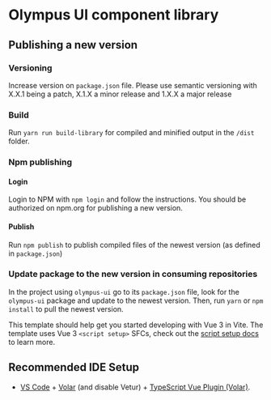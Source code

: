 # Olympus UI component library

## Publishing a new version

### Versioning

Increase version on `package.json` file. Please use semantic versioning with X.X.1 being a patch, X.1.X a minor release and 1.X.X a major release

### Build

Run `yarn run build-library` for compiled and minified output in the `/dist` folder.

### Npm publishing

#### Login

Login to NPM with `npm login` and follow the instructions. You should be authorized on npm.org for publishing a new version.

#### Publish

Run `npm publish` to publish compiled files of the newest version (as defined in `package.json`)

### Update package to the new version in consuming repositories

In the project using `olympus-ui` go to its `package.json` file, look for the `olympus-ui` package and update to the newest version.
Then, run `yarn` or `npm install` to pull the newest version.

This template should help get you started developing with Vue 3 in Vite. The template uses Vue 3 `<script setup>` SFCs, check out the [script setup docs](https://v3.vuejs.org/api/sfc-script-setup.html#sfc-script-setup) to learn more.

## Recommended IDE Setup

- [VS Code](https://code.visualstudio.com/) + [Volar](https://marketplace.visualstudio.com/items?itemName=Vue.volar) (and disable Vetur) + [TypeScript Vue Plugin (Volar)](https://marketplace.visualstudio.com/items?itemName=Vue.vscode-typescript-vue-plugin).
